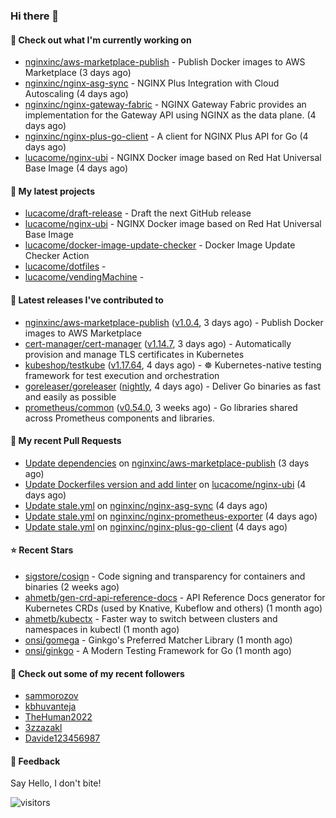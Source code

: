 ### Hi there 👋

#### 👷 Check out what I'm currently working on

- [nginxinc/aws-marketplace-publish](https://github.com/nginxinc/aws-marketplace-publish) - Publish Docker images to AWS Marketplace (3 days ago)
- [nginxinc/nginx-asg-sync](https://github.com/nginxinc/nginx-asg-sync) - NGINX Plus Integration with Cloud Autoscaling  (4 days ago)
- [nginxinc/nginx-gateway-fabric](https://github.com/nginxinc/nginx-gateway-fabric) - NGINX Gateway Fabric provides an implementation for the Gateway API using NGINX as the data plane. (4 days ago)
- [nginxinc/nginx-plus-go-client](https://github.com/nginxinc/nginx-plus-go-client) - A client for NGINX Plus API for Go (4 days ago)
- [lucacome/nginx-ubi](https://github.com/lucacome/nginx-ubi) - NGINX Docker image based on Red Hat Universal Base Image (4 days ago)

#### 🌱 My latest projects

- [lucacome/draft-release](https://github.com/lucacome/draft-release) - Draft the next GitHub release
- [lucacome/nginx-ubi](https://github.com/lucacome/nginx-ubi) - NGINX Docker image based on Red Hat Universal Base Image
- [lucacome/docker-image-update-checker](https://github.com/lucacome/docker-image-update-checker) - Docker Image Update Checker Action
- [lucacome/dotfiles](https://github.com/lucacome/dotfiles) - 
- [lucacome/vendingMachine](https://github.com/lucacome/vendingMachine) - 

#### 🔭 Latest releases I've contributed to

- [nginxinc/aws-marketplace-publish](https://github.com/nginxinc/aws-marketplace-publish) ([v1.0.4](https://github.com/nginxinc/aws-marketplace-publish/releases/tag/v1.0.4), 3 days ago) - Publish Docker images to AWS Marketplace
- [cert-manager/cert-manager](https://github.com/cert-manager/cert-manager) ([v1.14.7](https://github.com/cert-manager/cert-manager/releases/tag/v1.14.7), 3 days ago) - Automatically provision and manage TLS certificates in Kubernetes
- [kubeshop/testkube](https://github.com/kubeshop/testkube) ([v1.17.64](https://github.com/kubeshop/testkube/releases/tag/v1.17.64), 4 days ago) - ☸️ Kubernetes-native testing framework for test execution and orchestration
- [goreleaser/goreleaser](https://github.com/goreleaser/goreleaser) ([nightly](https://github.com/goreleaser/goreleaser/releases/tag/nightly), 4 days ago) - Deliver Go binaries as fast and easily as possible
- [prometheus/common](https://github.com/prometheus/common) ([v0.54.0](https://github.com/prometheus/common/releases/tag/v0.54.0), 3 weeks ago) - Go libraries shared across Prometheus components and libraries.

#### 🔨 My recent Pull Requests

- [Update dependencies](https://github.com/nginxinc/aws-marketplace-publish/pull/281) on [nginxinc/aws-marketplace-publish](https://github.com/nginxinc/aws-marketplace-publish) (3 days ago)
- [Update Dockerfiles version and add linter](https://github.com/lucacome/nginx-ubi/pull/91) on [lucacome/nginx-ubi](https://github.com/lucacome/nginx-ubi) (4 days ago)
- [Update stale.yml](https://github.com/nginxinc/nginx-asg-sync/pull/690) on [nginxinc/nginx-asg-sync](https://github.com/nginxinc/nginx-asg-sync) (4 days ago)
- [Update stale.yml](https://github.com/nginxinc/nginx-prometheus-exporter/pull/749) on [nginxinc/nginx-prometheus-exporter](https://github.com/nginxinc/nginx-prometheus-exporter) (4 days ago)
- [Update stale.yml](https://github.com/nginxinc/nginx-plus-go-client/pull/302) on [nginxinc/nginx-plus-go-client](https://github.com/nginxinc/nginx-plus-go-client) (4 days ago)

#### ⭐ Recent Stars

- [sigstore/cosign](https://github.com/sigstore/cosign) - Code signing and transparency for containers and binaries (2 weeks ago)
- [ahmetb/gen-crd-api-reference-docs](https://github.com/ahmetb/gen-crd-api-reference-docs) - API Reference Docs generator for Kubernetes CRDs (used by Knative, Kubeflow and others) (1 month ago)
- [ahmetb/kubectx](https://github.com/ahmetb/kubectx) - Faster way to switch between clusters and namespaces in kubectl (1 month ago)
- [onsi/gomega](https://github.com/onsi/gomega) - Ginkgo&#39;s Preferred Matcher Library (1 month ago)
- [onsi/ginkgo](https://github.com/onsi/ginkgo) - A Modern Testing Framework for Go (1 month ago)

#### 👯 Check out some of my recent followers

- [sammorozov](https://github.com/sammorozov)
- [kbhuvanteja](https://github.com/kbhuvanteja)
- [TheHuman2022](https://github.com/TheHuman2022)
- [3zzazakl](https://github.com/3zzazakl)
- [Davide123456987](https://github.com/Davide123456987)

#### 💬 Feedback

Say Hello, I don't bite!

![visitors](https://visitor-badge.laobi.icu/badge?page_id=lucacome.visitor-badge)
#
